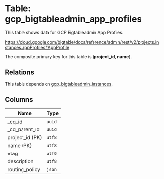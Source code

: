 # Table: gcp_bigtableadmin_app_profiles

This table shows data for GCP Bigtableadmin App Profiles.

https://cloud.google.com/bigtable/docs/reference/admin/rest/v2/projects.instances.appProfiles#AppProfile

The composite primary key for this table is (**project_id**, **name**).

## Relations

This table depends on [gcp_bigtableadmin_instances](gcp_bigtableadmin_instances).

## Columns

| Name          | Type          |
| ------------- | ------------- |
|_cq_id|`uuid`|
|_cq_parent_id|`uuid`|
|project_id (PK)|`utf8`|
|name (PK)|`utf8`|
|etag|`utf8`|
|description|`utf8`|
|routing_policy|`json`|